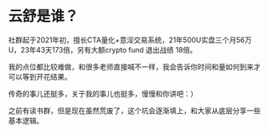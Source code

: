 # 云舒是谁？

社群起于2021年初，擅长CTA量化+意淫交易系统，21年500U实盘三个月56万U，23年43天173倍，另有大额crypto fund 退出战绩 18倍。

我的点位都比较难做，和很多老师直接喊不一样，我会告诉你时间和量如何到来才可以等到开花结果。

传奇的事儿还挺多，关于我的事儿也挺多，慢慢和你讲吧：）

之前有读书群，但是现在虽然荒废了，这个坑会逐渐填上，和大家从底层分享一些基本逻辑。

